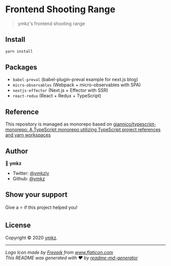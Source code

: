 # Frontend Shooting Range

> ymkz's frontend shooting range

## Install

```sh
yarn install
```

## Packages

- `babel-preval` (babel-plugin-preval example for next.js blog)
- `micro-observables` (Webpack + micro-observables with SPA)
- `nextjs-effector` (Next.js + Effector with SSR)
- `react-redux` (React + Redux + TypeScript)

## Reference

This repository is managed as monorepo based on [giannico/typescript-monorepo: A TypeScript monorepo utilizing TypeScript project references and yarn workspaces](https://github.com/giannico/typescript-monorepo)

## Author

👤 **ymkz**

- Twitter: [@ymkzly](https://twitter.com/ymkzly)
- Github: [@ymkz](https://github.com/ymkz)

## Show your support

Give a ⭐️ if this project helped you!

## License

Copyright © 2020 [ymkz](https://github.com/ymkz).

---

_Logo Icon made by [Freepik](https://www.flaticon.com/authors/freepik) from www.flaticon.com_  
_This README was generated with ❤️ by [readme-md-generator](https://github.com/kefranabg/readme-md-generator)_
